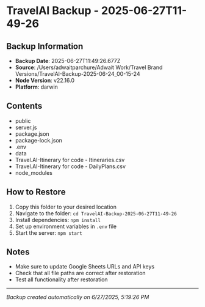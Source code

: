# TravelAI Backup - 2025-06-27T11-49-26

## Backup Information
- **Backup Date**: 2025-06-27T11:49:26.677Z
- **Source**: /Users/adwaitparchure/Adwait Work/Travel Brand Versions/TravelAI-Backup-2025-06-24_00-15-24
- **Node Version**: v22.16.0
- **Platform**: darwin

## Contents
- public
- server.js
- package.json
- package-lock.json
- .env
- data
- Travel.AI-Itinerary for code - Itineraries.csv
- Travel.AI-Itinerary for code - DailyPlans.csv
- node_modules

## How to Restore
1. Copy this folder to your desired location
2. Navigate to the folder: `cd TravelAI-Backup-2025-06-27T11-49-26`
3. Install dependencies: `npm install`
4. Set up environment variables in `.env` file
5. Start the server: `npm start`

## Notes
- Make sure to update Google Sheets URLs and API keys
- Check that all file paths are correct after restoration
- Test all functionality after restoration

---
*Backup created automatically on 6/27/2025, 5:19:26 PM*
